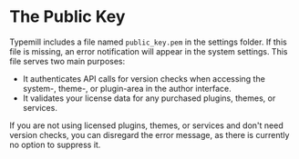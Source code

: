 #  The Public Key

Typemill includes a file named `public_key.pem` in the settings folder. If this file is missing, an error notification will appear in the system settings. This file serves two main purposes:

* It authenticates API calls for version checks when accessing the system-, theme-, or plugin-area in the author interface.
* It validates your license data for any purchased plugins, themes, or services.

If you are not using licensed plugins, themes, or services and don't need version checks, you can disregard the error message, as there is currently no option to suppress it.

